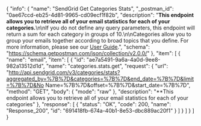 {
  "info": {
    "name": "SendGrid Get Categories Stats",
    "_postman_id": "0ae67ccd-eb25-4d81-9965-cd09ecf1f82b",
    "description": "**This endpoint allows you to retrieve all of your email statistics for each of your categories.**\n\nIf you do not define any query parameters, this endpoint will return a sum for each category in groups of 10.\n\nCategories allow you to group your emails together according to broad topics that you define. For more information, please see our [User Guide](https://sendgrid.com/docs/User_Guide/Statistics/categories.html).",
    "schema": "https://schema.getpostman.com/json/collection/v2.0.0/"
  },
  "item": [
    {
      "name": "email",
      "item": [
        {
          "id": "ae7a5491-9a6a-4a0d-9ee8-982a13512d1d",
          "name": "categories.stats.get",
          "request": {
            "url": "http://api.sendgrid.com/v3/categories/stats?aggregated_by=%7B%7D&categories=%7B%7D&end_date=%7B%7D&limit=%7B%7D&No Name=%7B%7D&offset=%7B%7D&start_date=%7B%7D",
            "method": "GET",
            "body": {
              "mode": "raw"
            },
            "description": "**This endpoint allows you to retrieve all of your email statistics for each of your categories"
          },
          "response": [
            {
              "status": "OK",
              "code": 200,
              "name": "Response_200",
              "id": "691418fb-674a-40b1-8e53-dbc889ac20f1"
            }
          ]
        }
      ]
    }
  ]
}